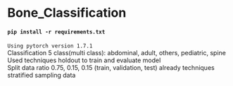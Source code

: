 # Bone_Classification
#### ```pip install -r requirements.txt```  
```Using pytorch version 1.7.1```  
Classification 5 class(multi class): abdominal, adult, others, pediatric, spine  
Used techniques holdout to train and evaluate model  
Split data ratio 0.75, 0.15, 0.15 (train, validation, test) already techniques stratified sampling data 
